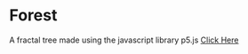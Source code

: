# Forest
A fractal tree made using the javascript library p5.js
[Click Here](https://suft.github.io/forest/ "Forest")
